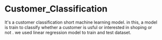 # Customer_Classification
It's a customer classification short machine learning model. 
in this, a model is train to classify whether a customer is usful or interested in shoping or not . 
we used linear regression model to train and test dataset.
